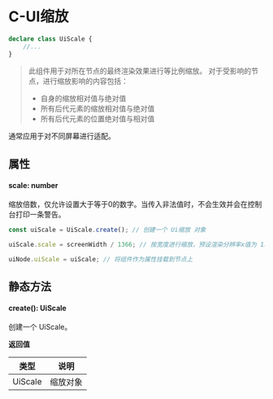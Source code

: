 <script setup>
import '/style.css'
</script>
# C-UI缩放

```typescript
declare class UiScale {
    //...
}
```

> 此组件用于对所在节点的最终渲染效果进行等比例缩放。
> 对于受影响的节点，进行缩放影响的内容包括：
> - 自身的缩放相对值与绝对值
> - 所有后代元素的缩放相对值与绝对值
> - 所有后代元素的位置绝对值与相对值
> 
通常应用于对不同屏幕进行适配。


## 属性

#### <font id="API" />scale<font id="Type">: number</font>
缩放倍数，仅允许设置大于等于0的数字。当传入非法值时，不会生效并会在控制台打印一条警告。

```javascript
const uiScale = UiScale.create(); // 创建一个 Ui缩放 对象

uiScale.scale = screenWidth / 1366; // 按宽度进行缩放，预设渲染分辨率x值为 1366px

uiNode.uiScale = uiScale; // 将组件作为属性挂载到节点上

```





## 静态方法

#### <font id="API" />create()<font id="Type">: UiScale</font>
创建一个 UiScale。

**返回值**

| **类型** | **说明** |
| --- | --- |
| UiScale | 缩放对象 |



